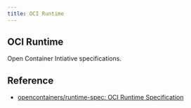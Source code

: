```yaml
---
title: OCI Runtime
---
```


## OCI Runtime
Open Container Intiative specifications.

## Reference
* [opencontainers/runtime-spec: OCI Runtime Specification](https://github.com/opencontainers/runtime-spec)
